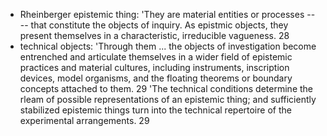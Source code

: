 - Rheinberger epistemic thing:
'They are material entities or processes -- -- that constitute the objects of inquiry. As epistmic objects, they present themselves in a characteristic, irreducible vagueness. 28
- technical objects:
'Through them ... the objects of investigation become entrenched and articulate themselves in a wider field of epistemic practices and material cultures, including instruments, inscription devices, model organisms, and the floating theorems or boundary concepts attached to them. 29
'The technical conditions determine the rleam of possible representations of an epistemic thing; and sufficiently stabilized epistemic things turn into the technical repertoire of the experimental arrangements. 29
